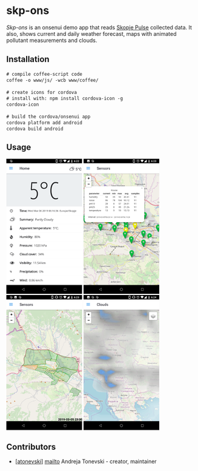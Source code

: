 # skp-ons
*Skp-ons* is an onsenui demo app that reads [Skopje Pulse](https://skopjepulse.mk/) collected data. It also, shows current and daily weather forecast, maps with animated pollutant measurements and clouds.

## Installation
```
# compile coffee-script code
coffee -o www/js/ -wcb www/coffee/ 

# create icons for cordova
# install with: npm install cordova-icon -g
cordova-icon

# build the cordova/onsenui app
cordova platform add android
cordova build android
```

## Usage
![home](/www/img/scr-home-s.png?raw=true)
![sensors](/www/img/scr-sensors-s.png?raw=true)
![measurements](/www/img/scr-measurements-s.png?raw=true)
![clouds](/www/img/scr-clouds-s.png?raw=true)

## Contributors

- [[atonevski]](https://github.com/atonevski) [mailto](mailto://atonevski@gmail.com) Andreja Tonevski - creator, maintainer
